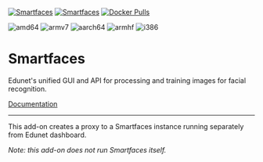 [![Smartfaces](https://badgen.net/github/release/jakowenko/double-take/stable)](https://github.com/edunetai/smartfaces) [![Smartfaces](https://badgen.net/github/stars/jakowenko/double-take)](https://github.com/jakowenko/double-take/stargazers) [![Docker Pulls](https://flat.badgen.net/docker/pulls/jakowenko/double-take)](https://hub.docker.com/r/jakowenko/double-take)

![amd64][amd64-shield] ![armv7][armv7-shield] ![aarch64][aarch64-shield] ![armhf][armhf-shield] ![i386][i386-shield]

# Smartfaces

Edunet's unified GUI and API for processing and training images for facial recognition.

[Documentation](https://github.com/edunetai/smartfaces/tree/beta#readme)

---

This add-on creates a proxy to a Smartfaces instance running separately from Edunet dashboard.

_Note: this add-on does not run Smartfaces itself._

[aarch64-shield]: https://img.shields.io/badge/aarch64-yes-green.svg
[amd64-shield]: https://img.shields.io/badge/amd64-yes-green.svg
[armhf-shield]: https://img.shields.io/badge/armhf-yes-green.svg
[armv7-shield]: https://img.shields.io/badge/armv7-yes-green.svg
[i386-shield]: https://img.shields.io/badge/i386-yes-green.svg
